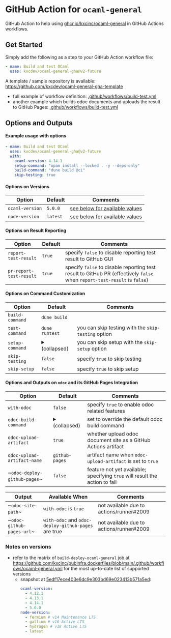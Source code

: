 # GitHub Action for `ocaml-general`
GitHub Action to help using [ghcr.io/kxcinc/ocaml-general](https://github.com/kxcinc/pubinfra.dockerfiles/pkgs/container/ocaml-general) in GitHub Actions workflows.

## Get Started

Simply add the following as a step to your GitHub Action workflow file:
```yaml
- name: Build and test OCaml
  uses: kxcdev/ocaml-general-gha@v2-future
```

A template / sample repository is available: https://github.com/kxcdev/ocaml-general-gha-template
- full example of workflow definition: [.github/workflows/build-test.yml](https://github.com/kxcdev/ocaml-general-gha-template/blob/main/.github/workflows/build-test.yml)
- another example which builds odoc documents and uploads the result to GitHub Pages: [.github/workflows/build-test.yml](https://github.com/kxcdev/ocaml-general-gha-template/blob/main/.github/workflows/odoc-github-pages.yml)

## Options and Outputs

#### Example usage with options
```yaml
- name: Build and test OCaml
  uses: kxcdev/ocaml-general-gha@v2-future
  with:
    ocaml-version: 4.14.1
    setup-command: "opam install --locked . -y --deps-only"
    build-command: "dune build @ci"
    skip-testing: true
```

#### Options on Versions
| Option | Default | Comments |
|---|---|---|
| `ocaml-version` | `5.0.0` | [see below for available values](#notes-on-versions) |
| `node-version` | `latest` | [see below for available values](#notes-on-versions) |

#### Options on Result Reporting
| Option | Default | Comments |
|---|---|---|
| `report-test-result` | `true` | specify `false` to disable reporting test result to GitHub GUI |
| `pr-report-test-result` | `true` | specify `false` to disable reporting test result to GitHub PR (effectively `false` when `report-test-result` is `false`) |

#### Options on Command Customization
| Option | Default | Comments |
|---|---|---|
| `build-command` | `dune build` |  |
| `test-command` | `dune runtest` |  you can skip testing with the `skip-testing` option |
| `setup-command` | <details><summary>(collapsed)</summary>`opam install . --yes --deps-only --with-test --verbose`</details> | you can skip setup with the `skip-setup` option |
| `skip-testing` | `false` | specify `true` to skip testing |
| `skip-setup` | `false` |  specify `true` to skip setup |

#### Options and Outputs on `odoc` and its GitHub Pages Integration
| Option | Default | Comments |
|---|---|---|
| `with-odoc` | `false` | specify `true` to enable odoc related features |
| `odoc-build-command` | <details><summary>(collapsed)</summary>`opam exec -- dune build @doc`</details> | set to override the default odoc build command |
| `odoc-upload-artifact` | `true` | whether upload odoc document site as a GitHub Actions artifact |
| `odoc-upload-artifact-name` | `github-pages` | artifact name when `odoc-upload-artifact` is set to `true` |
| ~`odoc-deploy-github-pages`~ | `false` | feature not yet available; specifying `true` will result the action to fail |

| Output | Available When | Comments |
|---|---|---|
| ~`odoc-site-path`~ | `with-odoc` is `true` | not available due to actions/runner#2009 |
| ~`odoc-github-pages-url`~ | `with-odoc` and `odoc-deploy-github-pages` are true | not available due to actions/runner#2009 |

### Notes on versions
- refer to the matrix of `build-deploy-ocaml-general` job at https://github.com/kxcinc/pubinfra.dockerfiles/blob/main/.github/workflows/ocaml-general.yml
  for the most up-to-date list of supported versions
  - snapshot at [5edf17ece403e6dc9e303bd69e023413b571a5ed](https://github.com/kxcinc/pubinfra.dockerfiles/blob/5edf17ece403e6dc9e303bd69e023413b571a5ed/.github/workflows/ocaml-general.yml#L93-L108):
    ```yaml
    ocaml-version:
      - 4.12.1
      - 4.13.1
      - 4.14.1
      - 5.0.0
    node-version:
      - fermium # v14 Maintenance LTS
      - gallium # v16 Active LTS
      - hydrogen # v18 Active LTS
      - latest
    ```

